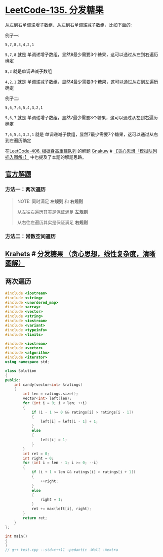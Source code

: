 # [LeetCode-135. 分发糖果](https://leetcode.cn/problems/candy/)

从左到右单调递增子数组、从左到右单调递减子数组，比如下面的:

例子一:

```
5,7,8,3,4,2,1
```

`5,7,8` 就是 单调递增子数组，显然8最少需要3个糖果，这可以通过从左到右遍历确定

`8,3` 就是单调递减子数组

`4,2,1` 就是 单调递减子数组，显然4最少需要3个糖果，这可以通过从右到左遍历确定

例子二:

```
5,6,7,6,5,4,3,2,1
```

`5,6,7` 就是 单调递增子数组，显然7最少需要3个糖果，这可以通过从左到右遍历确定

`7,6,5,4,3,2,1` 就是 单调递减子数组，显然7最少需要7个糖果，这可以通过从右到左遍历确定

在[LeetCode-406. 根据身高重建队列](https://leetcode.cn/problems/queue-reconstruction-by-height/) 的解题 [Gnakuw](https://leetcode.cn/u/nehzil/) # [【贪心思想「模拟队列插入图解」】](https://leetcode.cn/problems/queue-reconstruction-by-height/solution/by-nehzil-1z3g/) 中也提及了本题的解题思路。



## [官方解题](https://leetcode.cn/problems/candy/solution/fen-fa-tang-guo-by-leetcode-solution-f01p/) 

### 方法一：两次遍历

> NOTE: 同时满足 **左规则** 和 **右规则** 
>
> 从左往右遍历其实是保证满足 **左规则** 
>
> 从右往左遍历其实是保证满足 **右规则** 





### 方法二：常数空间遍历

## [Krahets](https://leetcode.cn/u/jyd/) # [分发糖果 （贪心思想，线性复杂度，清晰图解）](https://leetcode.cn/problems/candy/solution/candy-cong-zuo-zhi-you-cong-you-zhi-zuo-qu-zui-da-/)



## 两次遍历



```c++
#include <iostream>
#include <string>
#include <unordered_map>
#include <array>
#include <vector>
#include <string>
#include <iostream>
#include <variant>
#include <typeinfo>
#include <limits>

#include <iostream>
#include <vector>
#include <algorithm>
#include <iterator>
using namespace std;

class Solution
{
public:
    int candy(vector<int> &ratings)
    {
        int len = ratings.size();
        vector<int> left(len);
        for (int i = 0; i < len; ++i)
        {
            if (i - 1 >= 0 && ratings[i] > ratings[i - 1])
            {
                left[i] = left[i - 1] + 1;
            }
            else
            {
                left[i] = 1;
            }
        }
        int ret = 0;
        int right = 0;
        for (int i = len - 1; i >= 0; --i)
        {
            if (i + 1 < len && ratings[i] > ratings[i + 1])
            {
                ++right;
            }
            else
            {
                right = 1;
            }
            ret += max(left[i], right);
        }
        return ret;
    }
};

int main()
{
}
// g++ test.cpp --std=c++11 -pedantic -Wall -Wextra

```

